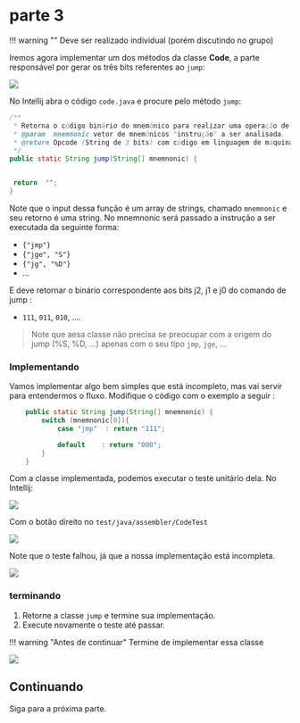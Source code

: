 # parte 3

!!! warning ""
    Deve ser realizado individual (porém discutindo no grupo)
    
Iremos agora implementar um dos métodos da classe **Code**, a parte responsável por gerar os três bits referentes ao `jump`:

![](../figs/H-Assembler/code-jump.png)

No Intellij abra o código `code.java` e procure pelo método `jump`:

``` java
/**
 * Retorna o código binário do mnemônico para realizar uma operação de jump (salto).
 * @param  mnemnonic vetor de mnemônicos "instrução" a ser analisada.
 * @return Opcode (String de 3 bits) com código em linguagem de máquina para a instrução.
 */
public static String jump(String[] mnemnonic) {


 return  "";
}
```

Note que o input dessa função é um array de strings, chamado `mnemnonic` e seu retorno é uma string. No mnemnonic será passado a instrução a ser executada da seguinte forma:

- `{"jmp"}`
- `{"jge", "S"}`
- `{"jg", "%D"}`
- ...

E deve retornar o binário correspondente aos bits j2, j1 e j0 do comando de jump :

- `111`, `011`, `010`, ....


> Note que aesa classe não precisa se preocupar com a origem do jump (%S, %D, ...) apenas com o seu tipo `jmp`, `jge`, ...

### Implementando

Vamos implementar algo bem simples que está incompleto, mas vai servir para entendermos o fluxo. Modifique o código com o exemplo a seguir :

```java
    public static String jump(String[] mnemnonic) {
        switch (mnemnonic[0]){
            case "jmp"  : return "111";

            default    : return "000";
        }
    }
```

Com a classe implementada, podemos executar o teste unitário dela. No Intellij:

![](../figs/H-Assembler/code-test.png)

Com o botão direito no `test/java/assembler/CodeTest`

![](../figs/H-Assembler/code-test-run.png)

Note que o teste falhou, já que a nossa implementação está incompleta.

![](../figs/H-Assembler/code-test-erro.png)

### terminando

1. Retorne a classe `jump` e termine sua implementação.
1. Execute novamente o teste até passar.


!!! warning "Antes de continuar"
    Termine de implementar essa classe

![](../figs/H-Assembler/code-test-result.png)

## Continuando

Siga para a próxima parte.

